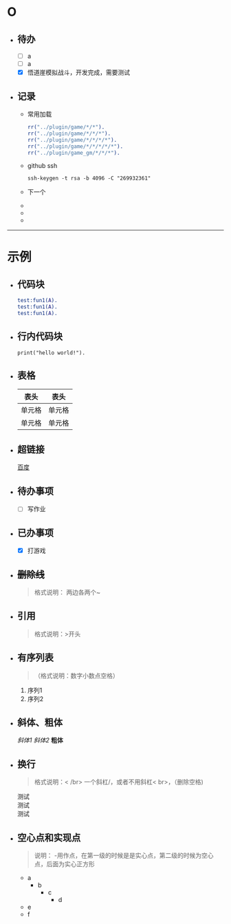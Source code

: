 # O

- ## 待办

  - [ ] a
  - [ ] a
  - [X] 悟道崖模拟战斗，开发完成，需要测试

- ## 记录

  - 常用加载

      ```erlang
      rr("../plugin/game/*/*").
      rr("../plugin/game/*/*/*").
      rr("../plugin/game/*/*/*/*").
      rr("../plugin/game/*/*/*/*/*").
      rr("../plugin/game_gm/*/*/*"). 
      ```

  - github ssh

      ```ssh
      ssh-keygen -t rsa -b 4096 -C "269932361"
      ```

  - 下一个
  -
  -
  -

---

# 示例

- ##  代码块

  ```erlang
  test:fun1(A).
  test:fun1(A).
  test:fun1(A).
  ```

- ##  行内代码块

  `print("hello world!").`

- ## 表格
  
  | 表头   | 表头   |
  | ------ | ------ |
  | 单元格 | 单元格 |
  | 单元格 | 单元格 |
  
- ## 超链接

  [百度](www.baidu.com)
  
- ## 待办事项

  - [ ] 写作业

- ## 已办事项  

  - [x] 打游戏

- ## ~~删除线~~
  
  >格式说明： 两边各两个~

- ## 引用
  
  >格式说明：>开头
  
- ## 有序列表
  
  >（格式说明：数字小数点空格）

  1. 序列1
  2. 序列2

- ## 斜体、粗体

  _斜体1_
  _斜体2_
  **粗体**

- ## 换行
  
  >格式说明：< /br> 一个斜杠/，或者不用斜杠< br>，（删除空格)

  测试</br>测试</br>测试

- ## 空心点和实现点
  
  >说明： -用作点，在第一级的时候是是实心点，第二级的时候为空心点，后面为实心正方形
  - a
    - b
      - c
        - d
  - e
  - f

